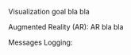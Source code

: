 Visualization goal bla bla

Augmented Reality (AR): <a name="ar"></a>
    AR bla bla

Messages Logging: <a name="logs"></a>